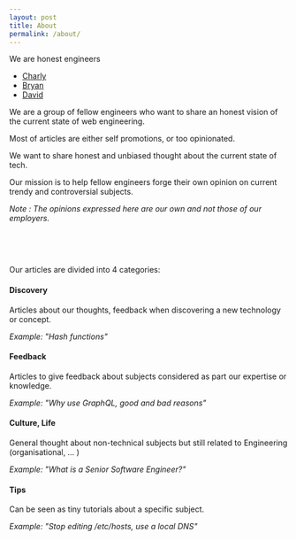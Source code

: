 ```yaml
---
layout: post
title: About
permalink: /about/
---
```

We are honest engineers

- [Charly](https://twitter.com/whereischarly)
- [Bryan](https://twitter.com/gearnode)
- [David](https://twitter.com/mru2_dev)

We are a group of fellow engineers who want to share an honest vision of the current state of web engineering. 

Most of articles are either self promotions, or too opinionated.

We want to share honest and unbiased thought about the current state of tech. 

Our mission is to help fellow engineers forge their own opinion on current trendy and controversial subjects.

*Note : The opinions expressed here are our own and not those of our employers.*

<p>&nbsp;</p>
<p>&nbsp;</p>

Our articles are divided into 4 categories:

#### Discovery
Articles about our thoughts, feedback when discovering a new technology or concept.

*Example: "Hash functions"*

#### Feedback
Articles to give feedback about subjects considered as part our expertise or knowledge.

*Example: "Why use GraphQL, good and bad reasons"*

#### Culture, Life
General thought about non-technical subjects but still related to Engineering (organisational, … )

*Example: "What is a Senior Software Engineer?"*

#### Tips
Can be seen as tiny tutorials about a specific subject.

*Example: "Stop editing /etc/hosts, use a local DNS"*
